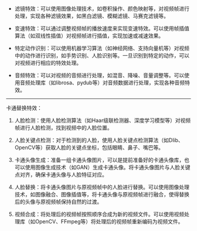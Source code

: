 

- 滤镜特效：可以使用图像处理技术，如卷积操作、颜色映射等，对视频帧进行处理，实现各种滤镜效果，如黑白滤镜、模糊滤镜、马赛克滤镜等。

- 变速特效：可以通过调整视频帧的播放速度来实现变速特效。可以使用帧插值算法（如双线性插值）对视频帧进行插值，实现加速或减速效果。

- 特定动作识别：可以使用机器学习算法（如神经网络、支持向量机等）对视频中的动作进行识别，如手势识别、人脸识别等。一旦识别到特定的动作，可以对视频进行相应的特效处理。

- 音频特效：可以对视频的音频进行处理，如混音、降噪、音量调整等。可以使用音频处理库（如librosa、pydub等）对音频数据进行处理，实现各种音频特效。


---------------


卡通替换特效：

1. 人脸检测：使用人脸检测算法（如Haar级联检测器、深度学习模型等）对视频帧进行人脸检测，找到视频中的人脸位置。

2. 人脸关键点检测：对于检测到的人脸，使用人脸关键点检测算法（如Dlib、OpenCV等）获取人脸的关键点坐标，包括眼睛、鼻子、嘴巴等。

3. 卡通头像生成：准备一组卡通头像图片，可以是提前准备好的卡通头像库，也可以使用图像生成技术（如GAN）生成卡通头像。将卡通头像图片与人脸关键点对齐，确保卡通头像与人脸特征对应。

4. 人脸替换：将卡通头像图片与原视频帧中的人脸进行替换。可以使用图像处理技术，如图像融合、图像插值等，将卡通头像与原视频帧进行融合，使得替换后的头像与原视频帧保持自然的过渡。

5. 视频合成：将处理后的视频帧按照顺序合成为新的视频文件。可以使用视频处理库（如OpenCV、FFmpeg等）将处理后的视频帧重新编码为视频文件。